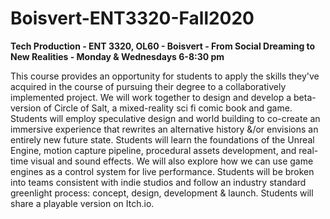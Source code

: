 # Boisvert-ENT3320-Fall2020
**Tech Production - ENT 3320, OL60 - Boisvert - From Social Dreaming to New Realities - Monday & Wednesdays 6-8:30 pm**

This course provides an opportunity for students to apply the skills they've acquired in the course of pursuing their degree to a collaboratively implemented project. We will work together to design and develop a beta-version of Circle of Salt, a mixed-reality sci fi comic book and game. Students will employ speculative design and world building to co-create an immersive experience that rewrites an alternative history &/or envisions an entirely new future state. Students will learn the foundations of the Unreal Engine, motion capture pipeline, procedural assets development, and real-time visual and sound effects. We will also explore how we can use game engines as a control system for live performance. Students will be broken into teams consistent with indie studios and follow an industry standard greenlight process: concept, design, development & launch. Students will share a playable version on Itch.io.
